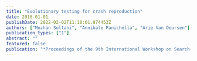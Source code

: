 ```yaml
---
title: "Evolutionary testing for crash reproduction"
date: 2016-01-01
publishDate: 2022-02-02T11:10:01.874453Z
authors: ["Mozhan Soltani", "Annibale Panichella", "Arie Van Deursen"]
publication_types: ["1"]
abstract: ""
featured: false
publication: "*Proceedings of the 9th International Workshop on Search-Based Software Testing*"
---
```



